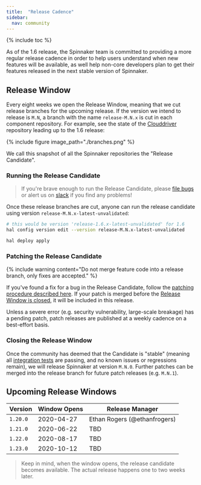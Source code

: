 ```yaml
---
title:  "Release Cadence"
sidebar:
  nav: community
---
```


{% include toc %}

As of the 1.6 release, the Spinnaker team is committed to providing a more
regular release cadence in order to help users understand when new features
will be available, as well help non-core developers plan to get their features
released in the next stable version of Spinnaker.

## Release Window

Every eight weeks we open the Release Window, meaning that we cut release
branches for the upcoming release. If the version we intend to release is
`M.N`, a branch with the name `release-M.N.x` is cut in each component
repository. For example, see the state of the
[Clouddriver](https://github.com/spinnaker/clouddriver/) repository leading up
to the 1.6 release:

{% include
   figure
   image_path="./branches.png"
%}

We call this snapshot of all the Spinnaker repositories the "Release
Candidate".

### Running the Release Candidate

> If you're brave enough to run the Release Candidate, please [file
> bugs](https://github.com/spinnaker/spinnaker/issues) or alert us 
> on [slack](http://join.spinnaker.io) if you find any problems!

Once these release branches are cut, anyone can run the release candidate using
version `release-M.N.x-latest-unvalidated`:

```bash
# this would be version 'release-1.6.x-latest-unvalidated' for 1.6
hal config version edit --version release-M.N.x-latest-unvalidated

hal deploy apply
```

### Patching the Release Candidate

{% include
   warning
   content="Do not merge feature code into a release branch, only fixes are
   accepted."
%}

If you've found a fix for a bug in the Release Candidate, follow the [patching
procedure described
here](/community/contributing/releasing/#merge-into-the-release-branch). If
your patch is merged before the [Release Window is
closed](#closing-the-release-window), it will be included in this release.

Unless a severe error (e.g. security vulnerability, large-scale breakage) has a
pending patch, patch releases are published at a weekly cadence on a
best-effort basis.

### Closing the Release Window

Once the community has deemed that the Candidate is "stable" (meaning all
[integration
tests](https://github.com/spinnaker/spinnaker/tree/master/testing/citest) are
passing, and no known issues or regressions remain), we will release Spinnaker
at version `M.N.0`. Further patches can be merged into the release branch for
future patch releases (e.g. `M.N.1`).

## Upcoming Release Windows

| Version | Window Opens | Release Manager |
|-|-|-|
| `1.20.0` | 2020-04-27 | Ethan Rogers (@ethanfrogers)
| `1.21.0` | 2020-06-22 | TBD
| `1.22.0` | 2020-08-17 | TBD
| `1.23.0` | 2020-10-12 | TBD

> Keep in mind, when the window opens, the release candidate becomes available.
> The actual release happens one to two weeks later.
